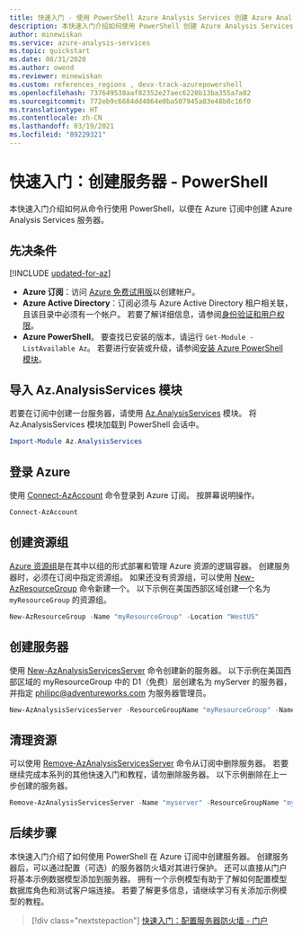 ```yaml
---
title: 快速入门 - 使用 PowerShell Azure Analysis Services 创建 Azure Analysis Services | Microsoft Docs
description: 本快速入门介绍如何使用 PowerShell 创建 Azure Analysis Services 服务器
author: minewiskan
ms.service: azure-analysis-services
ms.topic: quickstart
ms.date: 08/31/2020
ms.author: owend
ms.reviewer: minewiskan
ms.custom: references_regions , devx-track-azurepowershell
ms.openlocfilehash: 737649538aaf82352e27aec6220b13ba355a7a82
ms.sourcegitcommit: 772eb9c6684dd4864e0ba507945a83e48b8c16f0
ms.translationtype: HT
ms.contentlocale: zh-CN
ms.lasthandoff: 03/19/2021
ms.locfileid: "89229321"
---
```

# <a name="quickstart-create-a-server---powershell"></a>快速入门：创建服务器 - PowerShell

本快速入门介绍如何从命令行使用 PowerShell，以便在 Azure 订阅中创建 Azure Analysis Services 服务器。

## <a name="prerequisites"></a>先决条件

[!INCLUDE [updated-for-az](../../includes/updated-for-az.md)]

- **Azure 订阅**：访问 [Azure 免费试用版](https://azure.microsoft.com/offers/ms-azr-0044p/)以创建帐户。
- **Azure Active Directory**：订阅必须与 Azure Active Directory 租户相关联，且该目录中必须有一个帐户。 若要了解详细信息，请参阅[身份验证和用户权限](analysis-services-manage-users.md)。
- **Azure PowerShell**。 要查找已安装的版本，请运行 `Get-Module -ListAvailable Az`。 若要进行安装或升级，请参阅[安装 Azure PowerShell 模块](/powershell/azure/install-Az-ps)。

## <a name="import-azanalysisservices-module"></a>导入 Az.AnalysisServices 模块

若要在订阅中创建一台服务器，请使用 [Az.AnalysisServices](/powershell/module/az.analysisservices) 模块。 将 Az.AnalysisServices 模块加载到 PowerShell 会话中。

```powershell
Import-Module Az.AnalysisServices
```

## <a name="sign-in-to-azure"></a>登录 Azure

使用 [Connect-AzAccount](/powershell/module/az.accounts/connect-azaccount) 命令登录到 Azure 订阅。 按屏幕说明操作。

```powershell
Connect-AzAccount
```

## <a name="create-a-resource-group"></a>创建资源组

[Azure 资源组](../azure-resource-manager/management/overview.md)是在其中以组的形式部署和管理 Azure 资源的逻辑容器。 创建服务器时，必须在订阅中指定资源组。 如果还没有资源组，可以使用 [New-AzResourceGroup](/powershell/module/az.resources/new-azresourcegroup) 命令新建一个。 以下示例在美国西部区域创建一个名为 `myResourceGroup` 的资源组。

```powershell
New-AzResourceGroup -Name "myResourceGroup" -Location "WestUS"
```

## <a name="create-a-server"></a>创建服务器

使用 [New-AzAnalysisServicesServer](/powershell/module/az.analysisservices/new-azanalysisservicesserver) 命令创建新的服务器。 以下示例在美国西部区域的 myResourceGroup 中的 D1（免费）层创建名为 myServer 的服务器，并指定 philipc@adventureworks.com 为服务器管理员。

```powershell
New-AzAnalysisServicesServer -ResourceGroupName "myResourceGroup" -Name "myserver" -Location WestUS -Sku D1 -Administrator "philipc@adventure-works.com"
```

## <a name="clean-up-resources"></a>清理资源

可以使用 [Remove-AzAnalysisServicesServer](/powershell/module/az.analysisservices/new-azanalysisservicesserver) 命令从订阅中删除服务器。 若要继续完成本系列的其他快速入门和教程，请勿删除服务器。 以下示例删除在上一步创建的服务器。


```powershell
Remove-AzAnalysisServicesServer -Name "myserver" -ResourceGroupName "myResourceGroup"
```

## <a name="next-steps"></a>后续步骤

本快速入门介绍了如何使用 PowerShell 在 Azure 订阅中创建服务器。 创建服务器后，可以通过配置（可选）的服务器防火墙对其进行保护。 还可以直接从门户将基本示例数据模型添加到服务器。 拥有一个示例模型有助于了解如何配置模型数据库角色和测试客户端连接。 若要了解更多信息，请继续学习有关添加示例模型的教程。

> [!div class="nextstepaction"]
> [快速入门：配置服务器防火墙 - 门户](analysis-services-qs-firewall.md)      